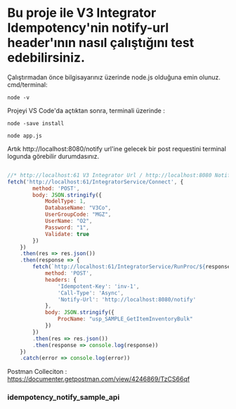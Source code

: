 # Bu proje ile V3 Integrator Idempotency'nin notify-url header'ının nasıl çalıştığını test edebilirsiniz.

Çalıştırmadan önce bilgisayarınız üzerinde node.js olduğuna emin olunuz. cmd/terminal: 

`node -v`

Projeyi VS Code'da açtıktan sonra, terminali üzerinde :

`node -save install`

`node app.js`

Artık http://localhost:8080/notify url'ine gelecek bir post requestini terminal logunda görebilir durumdasınız.

```javascript

//* http://localhost:61 V3 Integrator Url / http://localhost:8080 Notify Url
fetch('http://localhost:61/IntegratorService/Connect', {
        method: 'POST',
        body: JSON.stringify({
            ModelType: 1,
            DatabaseName: "V3Co",
            UserGroupCode: "MGZ",
            UserName: "O2",
            Password: "1",
            Validate: true
        })
    })
    .then(res => res.json())
    .then(response => {
        fetch(`http://localhost:61/IntegratorService/RunProc/${response['Token']}`, {
            method: 'POST',
            headers: {
                'Idempotent-Key': 'inv-1',
                'Call-Type': 'Async',
                'Notify-Url': 'http://localhost:8080/notify'
            },
            body: JSON.stringify({
                ProcName: "usp_SAMPLE_GetItemInventoryBulk"
            })
        })
        .then(res => res.json())
        .then(response => console.log(response))
    })
    .catch(error => console.log(error))

```

Postman Colleciton : https://documenter.getpostman.com/view/4246869/TzCS66qf

### idempotency_notify_sample_api

